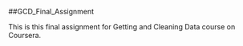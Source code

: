 ##GCD_Final_Assignment

This is this final assignment for Getting and Cleaning Data course on Coursera.
